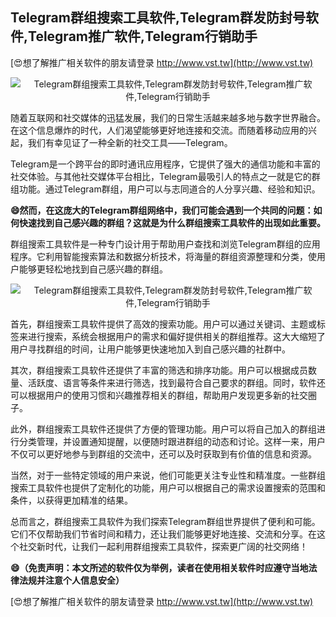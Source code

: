 ## **Telegram群组搜索工具软件,Telegram群发防封号软件,Telegram推广软件,Telegram行销助手**

[😍想了解推广相关软件的朋友请登录 http://www.vst.tw](http://www.vst.tw)

 <center><img src="https://vst.tw/MP4/tuiguang/png/0.png" alt="Telegram群组搜索工具软件,Telegram群发防封号软件,Telegram推广软件,Telegram行销助手"></center>

随着互联网和社交媒体的迅猛发展，我们的日常生活越来越多地与数字世界融合。在这个信息爆炸的时代，人们渴望能够更好地连接和交流。而随着移动应用的兴起，我们有幸见证了一种全新的社交工具——Telegram。

Telegram是一个跨平台的即时通讯应用程序，它提供了强大的通信功能和丰富的社交体验。与其他社交媒体平台相比，Telegram最吸引人的特点之一就是它的群组功能。通过Telegram群组，用户可以与志同道合的人分享兴趣、经验和知识。

**😄然而，在这庞大的Telegram群组网络中，我们可能会遇到一个共同的问题：如何快速找到自己感兴趣的群组？这就是为什么群组搜索工具软件的出现如此重要。**

群组搜索工具软件是一种专门设计用于帮助用户查找和浏览Telegram群组的应用程序。它利用智能搜索算法和数据分析技术，将海量的群组资源整理和分类，使用户能够更轻松地找到自己感兴趣的群组。

 <center><img src="https://vst.tw/MP4/tuiguang/png/1.png" alt="Telegram群组搜索工具软件,Telegram群发防封号软件,Telegram推广软件,Telegram行销助手"></center>

首先，群组搜索工具软件提供了高效的搜索功能。用户可以通过关键词、主题或标签来进行搜索，系统会根据用户的需求和偏好提供相关的群组推荐。这大大缩短了用户寻找群组的时间，让用户能够更快速地加入到自己感兴趣的社群中。

其次，群组搜索工具软件还提供了丰富的筛选和排序功能。用户可以根据成员数量、活跃度、语言等条件来进行筛选，找到最符合自己要求的群组。同时，软件还可以根据用户的使用习惯和兴趣推荐相关的群组，帮助用户发现更多新的社交圈子。

此外，群组搜索工具软件还提供了方便的管理功能。用户可以将自己加入的群组进行分类管理，并设置通知提醒，以便随时跟进群组的动态和讨论。这样一来，用户不仅可以更好地参与到群组的交流中，还可以及时获取到有价值的信息和资源。

当然，对于一些特定领域的用户来说，他们可能更关注专业性和精准度。一些群组搜索工具软件也提供了定制化的功能，用户可以根据自己的需求设置搜索的范围和条件，以获得更加精准的结果。

总而言之，群组搜索工具软件为我们探索Telegram群组世界提供了便利和可能。它们不仅帮助我们节省时间和精力，还让我们能够更好地连接、交流和分享。在这个社交新时代，让我们一起利用群组搜索工具软件，探索更广阔的社交网络！

**😄（免责声明：本文所述的软件仅为举例，读者在使用相关软件时应遵守当地法律法规并注意个人信息安全）**

[😍想了解推广相关软件的朋友请登录 http://www.vst.tw](http://www.vst.tw)



